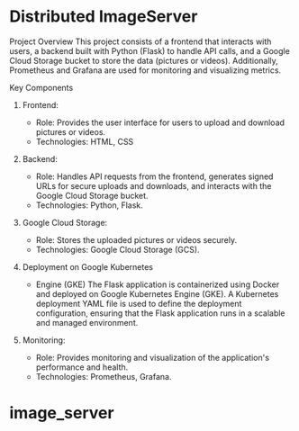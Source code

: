 # Distributed ImageServer

Project Overview
This project consists of a frontend that interacts with users, a backend built with Python (Flask) to handle API calls, and a Google Cloud Storage bucket to store the data (pictures or videos). Additionally, Prometheus and Grafana are used for monitoring and visualizing metrics.

Key Components

1. Frontend:
   - Role: Provides the user interface for users to upload and download pictures or videos.
   - Technologies: HTML, CSS
2. Backend:
   - Role: Handles API requests from the frontend, generates signed URLs for secure uploads and downloads, and interacts with the Google Cloud Storage bucket.
   - Technologies: Python, Flask.
3. Google Cloud Storage:
   - Role: Stores the uploaded pictures or videos securely.
   - Technologies: Google Cloud Storage (GCS).
4. Deployment on Google Kubernetes

   - Engine (GKE)
     The Flask application is containerized using Docker and deployed on Google Kubernetes Engine (GKE). A Kubernetes deployment
     YAML file is used to define the deployment configuration, ensuring that the Flask application runs in a scalable and managed environment.

5. Monitoring:
   - Role: Provides monitoring and visualization of the application's performance and health.
   - Technologies: Prometheus, Grafana.
# image_server

